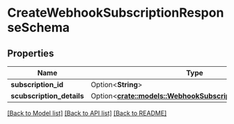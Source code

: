 # CreateWebhookSubscriptionResponseSchema

## Properties

Name | Type | Description | Notes
------------ | ------------- | ------------- | -------------
**subscription_id** | Option<**String**> |  | [optional]
**scubscription_details** | Option<[**crate::models::WebhookSubscriptionDetailsSchema**](WebhookSubscriptionDetailsSchema.md)> |  | [optional]

[[Back to Model list]](../README.md#documentation-for-models) [[Back to API list]](../README.md#documentation-for-api-endpoints) [[Back to README]](../README.md)


